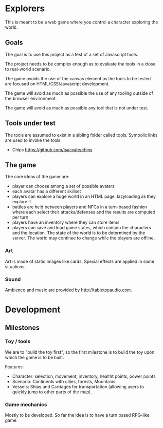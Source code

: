 # Explorers

This is meant to be a web game where you control a character exploring the
world.

## Goals
The goal is to use this project as a test of a set of Javascript tools.

The project needs to be complex enough as to evaluate the tools in a close to
real-world scenario. 

The game avoids the use of the canvas element as the tools to be tested are
focused on HTML/CSS/Javascript development.

The game will avoid as much as possible the use of any tooling outside of the
browser environment.

The game will avoid as much as possible any tool that is not under test.

## Tools under test

The tools are assumed to exist in a sibling folder called tools.
Symbolic links are used to invoke the tools

- Chips https://github.com/isacvale/chips

## The game

The core ideas of the game are:
- player can choose among a set of possible avatars
- each avatar has a different skillset
- players can explore a huge world in an HTML page, lazyloading as they explore it
- battles are held between players and NPCs in a turn-based fashion where each select their attacks/defenses and the results are computed per turn
- players have an inventory where they can store items
- players can save and load game states, which contain the characters and the location. The state of the world is to be determined by the server. The world may continue to change while the players are offline.

### Art
Art is made of static images like cards. Special effects are applied in some situations.

### Sound

Ambience and music are provided by http://tabletopaudio.com.

# Development

## Milestones

### Toy / tools
We are to "build the toy first", so the first milestone is to build the toy upon which the game is to be built.

Features:
- Character: selection, movement, inventory, healtht points, power points
- Scenario: Continents with cities, forests, Mountains.
- Vessels: Ships and Carriages for transportation (allowing users to quickly jump to other parts of the map).

### Game mechanics
Mostly to be developed. So far the idea is to have a turn based RPG-like game.

